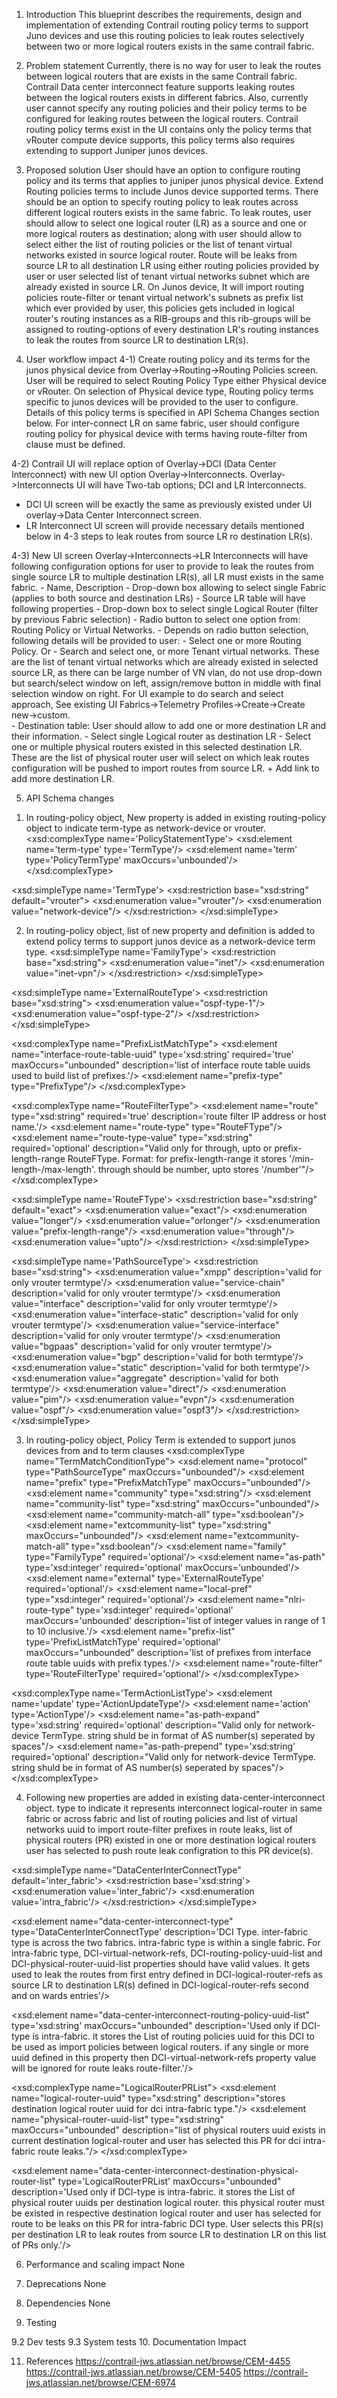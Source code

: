 1. Introduction
This blueprint describes the requirements, design and implementation of extending Contrail routing policy terms to support Juno devices and use this routing policies to leak routes selectively between two or more logical routers exists in the same contrail fabric.

2. Problem statement
Currently, there is no way for user to leak the routes between logical routers that are exists in the same Contrail fabric. Contrail Data center interconnect feature supports leaking routes between the logical routers exists in different fabrics.
Also, currently user cannot specify any routing policies and their policy terms to be configured for leaking routes between the logical routers. Contrail routing policy terms exist in the UI contains only the policy terms that vRouter compute device supports, this policy terms also requires extending to support Juniper junos devices.

3. Proposed solution
User should have an option to configure routing policy and its terms that applies to juniper junos physical device. Extend Routing policies terms to include Junos device supported terms.
There should be an option to specify routing policy to leak routes across different logical routers exists in the same fabric.
To leak routes, user should allow to select one logical router (LR) as a source and one or more logical routers as destination; along with user should allow to select either the list of routing policies or the list of tenant virtual networks existed in source logical router. Route will be leaks from source LR to all destination LR using either routing policies provided by user or user selected list of tenant virtual networks subnet which are already existed in source LR. 
On Junos device, It will import routing policies route-filter or tenant virtual network's subnets as prefix list which ever provided by user, this policies gets included in logical router's routing instances as a RIB-groups and this rib-groups will be assigned to routing-options of every destination LR's routing instances to leak the routes from source LR to destination LR(s).

4. User workflow impact
4-1) Create routing policy and its terms for the junos physical device from Overlay->Routing->Routing Policies screen. User will be required to select Routing Policy Type either Physical device or vRouter. On selection of Physical device type, Routing policy terms specific to junos devices will be provided to the user to configure. Details of this policy terms is specified in API Schema Changes section below. For inter-connect LR on same fabric, user should configure routing policy for physical device with terms having route-filter from clause must be defined.

4-2) Contrail UI will replace option of Overlay->DCI (Data Center Interconnect) with new UI option Overlay->Interconnects.
Overlay->Interconnects UI will have  Two-tab options; DCI and LR Interconnects.
- DCI UI screen will be exactly the same as previously existed under UI overlay->Data Center Interconnect screen.
- LR Interconnect UI screen will provide necessary details mentioned below in 4-3 steps to leak routes from source LR ro destination LR(s).

4-3) New UI screen Overlay->Interconnects->LR Interconnects will have following configuration options for user to provide to leak the routes from single source LR to multiple destination LR(s), all LR must exists in the same fabric.
       - Name, Description
       - Drop-down box allowing to select single Fabric (applies to both source and destination LRs)
       - Source LR table will have following properties
            - Drop-down box to select single Logical Router (filter by previous Fabric selection)
            - Radio button to select one option from: Routing Policy or Virtual Networks.
            - Depends on radio button selection, following details will be provided to user:
                - Select one or more Routing Policy. Or
                - Search and select one, or more Tenant virtual networks. These are the list of tenant virtual networks which are already existed in selected source LR, as there can be large number of VN vlan, do not use drop-down but search/select window on left, assign/remove button in middle with final selection window on right. For UI example to do search and select approach, See existing UI Fabrics->Telemetry Profiles->Create->Create new->custom.          
      - Destination table: User should allow to add one or more destination LR and their information.
            - Select single Logical router as destination LR
            - Select one or multiple physical routers existed in this selected destination LR. These are the list of physical router user will select on which leak routes configuration will be pushed to import routes from source LR.
            + Add link to add more destination LR.
 
5. API Schema changes
1) In routing-policy object, New property is added in existing routing-policy object to indicate term-type as network-device or vrouter. 
<xsd:complexType name='PolicyStatementType'>
    <xsd:element name='term-type' type='TermType'/>
    <xsd:element name='term' type='PolicyTermType' maxOccurs='unbounded'/>
</xsd:complexType>

<xsd:simpleType name='TermType'>
    <xsd:restriction base="xsd:string" default="vrouter">
        <xsd:enumeration value="vrouter"/>
        <xsd:enumeration value="network-device"/>
    </xsd:restriction>
</xsd:simpleType>

2) In routing-policy object, list of new property and definition is added to extend policy terms to support junos device as a network-device term type.
<xsd:simpleType name='FamilyType'>
    <xsd:restriction base="xsd:string">
        <xsd:enumeration value="inet"/>
        <xsd:enumeration value="inet-vpn"/>
    </xsd:restriction>
</xsd:simpleType>

<xsd:simpleType name='ExternalRouteType'>
    <xsd:restriction base="xsd:string">
        <xsd:enumeration value="ospf-type-1"/>
        <xsd:enumeration value="ospf-type-2"/>
    </xsd:restriction>
</xsd:simpleType>

<xsd:complexType name="PrefixListMatchType">
    <xsd:element name="interface-route-table-uuid" type='xsd:string' required='true' maxOccurs="unbounded"
             description='list of interface route table uuids used to build list of prefixes.'/>
    <xsd:element name="prefix-type" type="PrefixType"/>
</xsd:complexType>

<xsd:complexType name="RouteFilterType">
    <xsd:element name="route"    type="xsd:string"  required='true'
         description='route filter IP address or host name.'/>
    <xsd:element name="route-type" type="RouteFType"/>
    <xsd:element name="route-type-value" type="xsd:string" required='optional'
         description="Valid only for through, upto or prefix-length-range RouteFType. Format: for prefix-length-range it stores '/min-length-/max-length'. through should be number, upto stores '/number'"/>
</xsd:complexType>

<xsd:simpleType name='RouteFType'>
    <xsd:restriction base="xsd:string" default="exact">
        <xsd:enumeration value="exact"/>
        <xsd:enumeration value="longer"/>
        <xsd:enumeration value="orlonger"/>
        <xsd:enumeration value="prefix-length-range"/>
        <xsd:enumeration value="through"/>
        <xsd:enumeration value="upto"/>
    </xsd:restriction>
</xsd:simpleType>

<xsd:simpleType name='PathSourceType'>
    <xsd:restriction base="xsd:string">
        <!-- Followings are valid for only termType vrouter -->
        <xsd:enumeration value="xmpp" description='valid for only vrouter termtype'/>
        <xsd:enumeration value="service-chain" description='valid for only vrouter termtype'/>
        <xsd:enumeration value="interface" description='valid for only vrouter termtype'/>
        <xsd:enumeration value="interface-static" description='valid for only vrouter termtype'/>
        <xsd:enumeration value="service-interface" description='valid for only vrouter termtype'/>
        <xsd:enumeration value="bgpaas" description='valid for only vrouter termtype'/>
        <!-- Followings are valid for both termType vrouter and network-device -->
        <xsd:enumeration value="bgp" description='valid for both termtype'/>
        <xsd:enumeration value="static" description='valid for both termtype'/>
        <xsd:enumeration value="aggregate" description='valid for both termtype'/>
        <!-- Followings are valid for only termType network-device -->
        <xsd:enumeration value="direct"/>
        <xsd:enumeration value="pim"/>
        <xsd:enumeration value="evpn"/>
        <xsd:enumeration value="ospf"/>
        <xsd:enumeration value="ospf3"/>
    </xsd:restriction>
</xsd:simpleType>

3) In routing-policy object, Policy Term is extended to support junos devices from and to term clauses
<xsd:complexType name="TermMatchConditionType">
    <xsd:element name="protocol" type="PathSourceType" maxOccurs="unbounded"/>
    <xsd:element name="prefix" type="PrefixMatchType" maxOccurs="unbounded"/>
    <xsd:element name="community" type="xsd:string"/> <!-- DEPRECATED, USE IN NETWORK-DEVICE -->
    <xsd:element name="community-list" type="xsd:string" maxOccurs="unbounded"/> <!-- USE IN NETWORK-DEVICE -->
    <xsd:element name="community-match-all" type="xsd:boolean"/>
    <xsd:element name="extcommunity-list" type="xsd:string" maxOccurs="unbounded"/>
    <xsd:element name="extcommunity-match-all" type="xsd:boolean"/>
    <!-- Followings are valid for only termType network-device -->
    <xsd:element name="family" type="FamilyType" required='optional'/>
    <xsd:element name="as-path" type='xsd:integer' required='optional' maxOccurs='unbounded'/>
    <xsd:element name="external" type='ExternalRouteType' required='optional'/>
    <xsd:element name="local-pref" type="xsd:integer" required='optional'/>
    <xsd:element name="nlri-route-type" type='xsd:integer' required='optional' maxOccurs='unbounded'
         description='list of integer values in range of 1 to 10 inclusive.'/>
    <xsd:element name="prefix-list" type='PrefixListMatchType' required='optional' maxOccurs="unbounded"
         description='list of prefixes from interface route table uuids with prefix types.'/>
    <xsd:element name="route-filter" type='RouteFilterType' required='optional'/>
</xsd:complexType>

<xsd:complexType name='TermActionListType'>
    <xsd:element name='update'  type='ActionUpdateType'/>
    <xsd:element name='action'  type='ActionType'/>
    <xsd:element name="as-path-expand" type='xsd:string' required='optional'
         description="Valid only for network-device TermType. string shuld be in format of AS number(s) seperated by spaces"/>
    <xsd:element name="as-path-prepend" type='xsd:string' required='optional'
         description="Valid only for network-device TermType. string shuld be in format of AS number(s) seperated by spaces"/>
</xsd:complexType>

4) Following new properties are added in existing data-center-interconnect object. type to indicate it represents interconnect logical-router in same fabric or across fabric and list of routing policies and list of virtual networks uuid to import route-filter prefixes in route leaks, list of physical routers (PR) existed in one or more destination logical routers user has selected to push route leak configration to this PR device(s).

<xsd:simpleType name="DataCenterInterConnectType" default='inter_fabric'>
    <xsd:restriction base='xsd:string'>
        <xsd:enumeration value='inter_fabric'/>
        <xsd:enumeration value='intra_fabric'/>
    </xsd:restriction>
</xsd:simpleType>

<xsd:element name="data-center-interconnect-type" type='DataCenterInterConnectType'
             description='DCI Type. inter-fabric type is across the two fabrics. intra-fabric type is within a single fabric. For intra-fabric type, DCI-virtual-network-refs, DCI-routing-policy-uuid-list and DCI-physical-router-uuid-list properties should have valid values. It gets used to leak the routes from first entry defined in DCI-logical-router-refs as source LR to destination LR(s) defined in DCI-logical-router-refs second and on wards entries'/>
<!--#IFMAP-SEMANTICS-IDL
     Property('data-center-interconnect-type', 'data-center-interconnect', 'optional', 'CRUD',
              'Defines type of DCI, inter-fabric is across two fabric. intra-fabric is single fabric.') -->

<xsd:element name="data-center-interconnect-routing-policy-uuid-list" type='xsd:string' maxOccurs="unbounded"
             description='Used only if DCI-type is intra-fabric. it stores the List of routing policies uuid for this DCI to be used as import policies between logical routers. if any single or more uuid defined in this property then DCI-virtual-network-refs property value will be ignored for route leaks route-filter.'/>
<!--#IFMAP-SEMANTICS-IDL
     Property('data-center-interconnect-routing-policy-uuid-list', 'data-center-interconnect', 'optional', 'CRUD',
              'List of uuid of routing policies for this DCI to be used as import policies between logical routers.') -->

<xsd:complexType name="LogicalRouterPRList">
     <xsd:element name="logical-router-uuid" type="xsd:string" description="stores destination logical router uuid for dci intra-fabric type."/>
     <xsd:element name="physical-router-uuid-list" type="xsd:string" maxOccurs="unbounded"
            description="list of physical routers uuid exists in current destination logical-router and user has selected this PR for dci intra-fabric route leaks."/>
</xsd:complexType>

<xsd:element name="data-center-interconnect-destination-physical-router-list" type='LogicalRouterPRList' maxOccurs="unbounded"
             description='Used only if DCI-type is intra-fabric. it stores the List of physical router uuids per destination logical router. this physical router must be existed in respective destination logical router and user has selected for route to be leaks on this PR for intra-fabric DCI type. User selects this PR(s) per destination LR to leak routes from source LR to destination LR on this list of PRs only.'/>
<!--#IFMAP-SEMANTICS-IDL
     Property('data-center-interconnect-destination-physical-router-list', 'data-center-interconnect', 'optional', 'CRUD',
              'holds List of physical router uuid of destination LR(s) in intra-fabric type DCI object') -->

6. Performance and scaling impact
None

7. Deprecations
None

8. Dependencies
None

9. Testing

9.2 Dev tests
9.3 System tests
10. Documentation Impact

11. References
https://contrail-jws.atlassian.net/browse/CEM-4455
https://contrail-jws.atlassian.net/browse/CEM-5405
https://contrail-jws.atlassian.net/browse/CEM-6974








